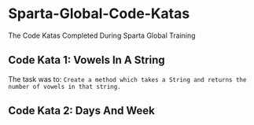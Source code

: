 # Sparta-Global-Code-Katas
 The Code Katas Completed During Sparta Global Training

## Code Kata 1: Vowels In A String
The task was to:
`Create a method which takes a String and returns the number of vowels in that string.`

## Code Kata 2: Days And Week
